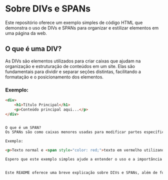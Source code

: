 # Sobre DIVs e SPANs

Este repositório oferece um exemplo simples de código HTML que demonstra o uso de DIVs e SPANs para organizar e estilizar elementos em uma página da web.

## O que é uma DIV?

As DIVs são elementos utilizados para criar caixas que ajudam na organização e estruturação de conteúdos em um site. Elas são fundamentais para dividir e separar seções distintas, facilitando a formatação e o posicionamento dos elementos.

### Exemplo:

```html
<div>
    <h1>Título Principal</h1>
    <p>Conteúdo principal aqui...</p>
</div>


O que é um SPAN?
Os SPANs são como caixas menores usadas para modificar partes específicas de um parágrafo ou texto. Com o uso de CSS, é possível aplicar estilos e formatação apenas a essas seções específicas do texto.

Exemplo:

<p>Texto normal e <span style="color: red;">texto em vermelho utilizando SPAN</span>.</p>

Espero que este exemplo simples ajude a entender o uso e a importância desses elementos no desenvolvimento web!


Este README oferece uma breve explicação sobre DIVs e SPANs, além de fornecer exemplos básicos de como esses elementos podem ser utilizados no HTML.
